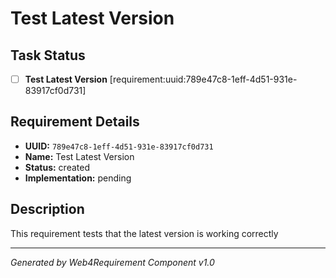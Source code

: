 # Test Latest Version

## Task Status
- [ ] **Test Latest Version** [requirement:uuid:789e47c8-1eff-4d51-931e-83917cf0d731]

## Requirement Details

- **UUID:** `789e47c8-1eff-4d51-931e-83917cf0d731`
- **Name:** Test Latest Version
- **Status:** created
- **Implementation:** pending

## Description

This requirement tests that the latest version is working correctly

---

*Generated by Web4Requirement Component v1.0*